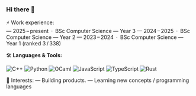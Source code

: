 ### Hi there 👋

⚡ Work experience: <br>
— 2025 – present · BSc Computer Science — Year 3
— 2024 – 2025 · BSc Computer Science — Year 2
— 2023 – 2024 · BSc Computer Science — Year 1 (ranked 3 / 338)

🛠️ **Languages & Tools:**

![C++](https://img.shields.io/badge/C++-00599C?style=for-the-badge\&logo=c%2B%2B\&logoColor=white) ![Python](https://img.shields.io/badge/Python-3776AB?style=for-the-badge\&logo=python\&logoColor=white) ![OCaml](https://img.shields.io/badge/OCaml-EF7A00?style=for-the-badge\&logo=ocaml\&logoColor=white) ![JavaScript](https://img.shields.io/badge/JavaScript-F7DF1E?style=for-the-badge\&logo=javascript\&logoColor=black) ![TypeScript](https://img.shields.io/badge/TypeScript-3178C6?style=for-the-badge\&logo=typescript\&logoColor=white) ![Rust](https://img.shields.io/badge/Rust-000000?style=for-the-badge\&logo=rust\&logoColor=white)

🌱 Interests:
— Building products.
— Learning new concepts / programming languages
